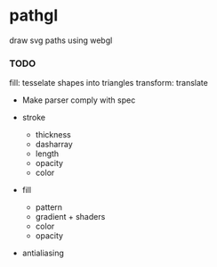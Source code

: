 pathgl
======

draw svg paths using webgl


### TODO ###
fill: tesselate shapes into triangles 
transform: translate



* Make parser comply with spec

* stroke
  * thickness
  * dasharray
  * length
  * opacity
  * color

* fill
  * pattern
  * gradient + shaders
  * color
  * opacity

* antialiasing
